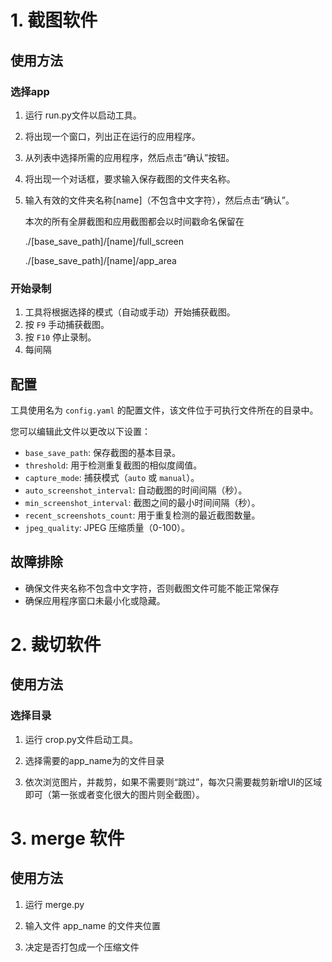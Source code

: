 # 1. 截图软件

## 使用方法

### 选择app

1. 运行 run.py文件以启动工具。

2. 将出现一个窗口，列出正在运行的应用程序。

3. 从列表中选择所需的应用程序，然后点击“确认”按钮。

4. 将出现一个对话框，要求输入保存截图的文件夹名称。

5. 输入有效的文件夹名称[name]（不包含中文字符），然后点击“确认”。

   本次的所有全屏截图和应用截图都会以时间戳命名保留在

   ./[base_save_path]/[name]/full_screen

   ./[base_save_path]/[name]/app_area

### 开始录制

1. 工具将根据选择的模式（自动或手动）开始捕获截图。
2. 按 `F9` 手动捕获截图。
3. 按 `F10` 停止录制。
4. 每间隔

## 配置

工具使用名为 `config.yaml` 的配置文件，该文件位于可执行文件所在的目录中。

您可以编辑此文件以更改以下设置：

- `base_save_path`: 保存截图的基本目录。
- `threshold`: 用于检测重复截图的相似度阈值。
- `capture_mode`: 捕获模式（`auto` 或 `manual`）。
- `auto_screenshot_interval`: 自动截图的时间间隔（秒）。
- `min_screenshot_interval`: 截图之间的最小时间间隔（秒）。
- `recent_screenshots_count`: 用于重复检测的最近截图数量。
- `jpeg_quality`: JPEG 压缩质量（0-100）。

## 故障排除

- 确保文件夹名称不包含中文字符，否则截图文件可能不能正常保存
- 确保应用程序窗口未最小化或隐藏。


# 2. 裁切软件

## 使用方法

### 选择目录

1. 运行 crop.py文件启动工具。
   
2. 选择需要的app_name为的文件目录

3. 依次浏览图片，并裁剪，如果不需要则“跳过”，每次只需要裁剪新增UI的区域即可（第一张或者变化很大的图片则全截图）。
   


# 3. merge 软件

## 使用方法

1. 运行 merge.py 

2. 输入文件 app_name 的文件夹位置

3. 决定是否打包成一个压缩文件 